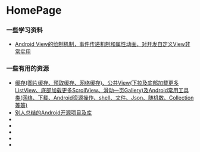 # HomePage

### 一些学习资料
* [Android View的绘制机制，事件传递机制和属性动画，对开发自定义View非常实用](https://github.com/xinghongfei/awesome-view)


### 一些有用的资源
* [缓存(图片缓存、预取缓存、网络缓存)、公共View(下拉及底部加载更多ListView、底部加载更多ScrollView、滑动一页Gallery)及Android常用工具类(网络、下载、Android资源操作、shell、文件、Json、随机数、Collection等等)](https://github.com/Trinea/android-common)
* [别人总结的Android开源项目及库](https://github.com/Tim9Liu9/TimLiu-Android)
* []()
* []()
* []()
* []()
* []()
